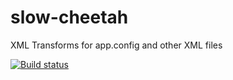 slow-cheetah
============

XML Transforms for app.config and other XML files

[![Build status](https://ci.appveyor.com/api/projects/status/nj6n4s1ihekh2wl9)](https://ci.appveyor.com/project/cfbarbero/slow-cheetah)